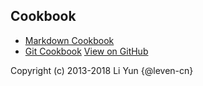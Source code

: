 ## Cookbook

- [Markdown Cookbook](https://github.com/leven-cn/markdown-cookbook)
- [Git Cookbook](https://leven-cn.github.io/git-cookbook/) [View on GitHub](https://github.com/leven-cn/git-cookbook)

Copyright (c) 2013-2018 Li Yun {@leven-cn}

